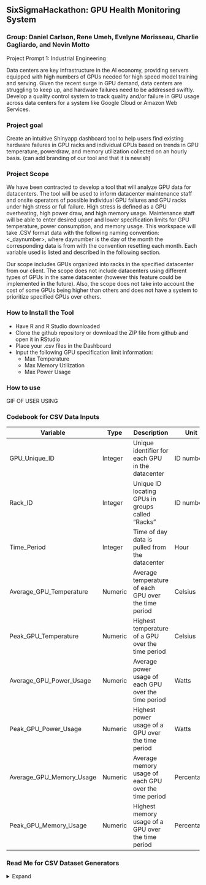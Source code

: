 ## SixSigmaHackathon: GPU Health Monitoring System
### Group: Daniel Carlson, Rene Umeh, Evelyne Morisseau, Charlie Gagliardo, and Nevin Motto

Project Prompt 1: Industrial Engineering

Data centers are key infrastructure in the AI economy, providing servers equipped with high numbers of GPUs needed for high speed model training and serving. Given the recent surge in GPU demand, data centers are struggling to keep up, and hardware failures need to be addressed swiftly. Develop a quality control system to track quality and/or failure in GPU usage across data centers for a system like Google Cloud or Amazon Web Services.

### Project goal

Create an intuitive Shinyapp dashboard tool to help users find existing hardware failures in GPU racks and individual GPUs based on trends in GPU temperature, powerdraw, and memory utilization collected on an hourly basis. (can add branding of our tool and that it is newish)

### Project Scope 

We have been contracted to develop a tool that will analyze GPU data for datacenters. The tool will be used to inform datacenter maintenance staff and onsite operators of possible individual GPU failures and GPU racks under high stress or full failure. High stress is defined as a GPU overheating, high power draw, and high memory usage. Maintenance staff will be able to enter desired upper and lower specification limits for GPU temperature, power consumption, and memory usage. This workspace will take .CSV format data with the following naming convention: <_daynumber>, where daynumber is the day of the month the corresponding data is from with the convention resetting each month. Each variable used is listed and described in the following section. 

Our scope includes GPUs organized into racks in the specified datacenter from our client. The scope does not include datacenters using different types of GPUs in the same datacenter (however this feature could be implemented in the future). Also, the scope does not take into account the cost of some GPUs being higher than others and does not have a system to prioritize specified GPUs over others. 

### How to Install the Tool

- Have R and R Studio downloaded
- Clone the github repository or download the ZIP file from github and open it in RStudio
- Place your .csv files in the Dashboard
- Input the following GPU specification limit information:
  - Max Temperature
  - Max Memory Utilization
  - Max Power Usage

### How to use 

GIF OF USER USING 

### Codebook for CSV Data Inputs

| Variable                    | Type     | Description                                               | Unit        |
|-----------------------------|----------|-----------------------------------------------------------|-------------|
| GPU_Unique_ID              | Integer  | Unique identifier for each GPU in the datacenter          | ID number   |
| Rack_ID                    | Integer  | Unique ID locating GPUs in groups called “Racks”          | ID number   |
| Time_Period                | Integer  | Time of day data is pulled from the datacenter            | Hour        |
| Average_GPU_Temperature    | Numeric  | Average temperature of each GPU over the time period      | Celsius     |
| Peak_GPU_Temperature       | Numeric  | Highest temperature of a GPU over the time period         | Celsius     |
| Average_GPU_Power_Usage    | Numeric  | Average power usage of each GPU over the time period      | Watts       |
| Peak_GPU_Power_Usage       | Numeric  | Highest power usage of a GPU over the time period         | Watts       |
| Average_GPU_Memory_Usage   | Numeric  | Average memory usage of each GPU over the time period     | Percentage  |
| Peak_GPU_Memory_Usage      | Numeric  | Highest memory usage of a GPU over the time period        | Percentage  |


### Read Me for CSV Dataset Generators 
<details> 
<summary>Expand</summary>
  
#### General overview/purpose
There are three CSV Dataset Generators depending on the type of GPU failure scenario you wish to simulate. 

We have dataset_generator_no_GPU_failure.R where all GPUs and GPU racks are running at optimal, safe metrics. 

The second generator is dataset_generator_with_errors.R where a majority of GPUs are running at optimal, safe metrics however a specified percentage of GPUs (we use 30%) are specified to be running at metrics close to failure, but not completely shut down. This simulates a datacenter that has a majority of GPUs and racks that are operating healthily, and some that are at dangerous levels and need immediate maintenance/intervention. 

The third generator is dataset_generator_with_dead_GPUs.R where a majority of GPUs are running at optimal, safe metrics however a specified number of GPUs (we use 3) are specified to be completely dead/shut down, and a specified percentage of GPUs (we use 30%) are specified to be running at metrics close to failure, but not completely shut down. A dead GPU means that the GPU is no longer able to draw power and has no memory use. This simulates a datacenter that has a majority of GPUs and racks that are operating healthily, some that are broken and need immediate maintenance/intervention to be replaced, and some that are operating at dangerous levels and also need immediate maintenance/intervention. 

#### How to install 
- Download the .csv generator files from the github repository.
- Run in R or RStudio.

#### How to use .csv generator 
- Open the .csv generator code that you just installed 
- With in the generator code modify the sections labelled with comments
-The following can be changed:
  - The number of racks, GPUs, and time period
  - (If using a generator that adds GPUs close to failure or dead) The percentage of GPUs that will be close to fail and the number of GPUs that will be dead
  - The filename of the outputted csv file (recommended to change per run so as to not overwrite any csv files accidentally) & the file directory for where you wish to store the csv files in your computer
  - Once you are happy with the specifications that you have chosen, run the code! 

#### Our Dataset Notes
For our generated simulated datasets we used the following inputs
Number of Racks: 10
GPUs per Rack: 5
Time Periods: 24 (24 hour day, so data is collected per hour)
Total Data Points: 1200
Temperature Range: 30 ℃ to 90 ℃
</details>
